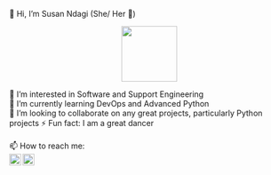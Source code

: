 👋 Hi, I’m Susan Ndagi (She/ Her :woman:) <br>

<div id="header" align="center">
  <img src="https://media.giphy.com/media/4EbPq54Rbx5UvBXsRx/giphy.gif" width="100"/>
</div>

👀 I’m interested in Software and Support Engineering <br>
🌱 I’m currently learning DevOps and Advanced Python <br>
💞️ I’m looking to collaborate on any great projects, particularly Python projects
⚡ Fun fact: I am a great dancer <br><br>
📫 How to reach me: <br>
<a href="https://www.linkedin.com/in/susanndagi"><img align="left" src="https://raw.githubusercontent.com/ndagisusan/ndagisusan/main/images/linkedin.svg" alt="Susan Ndagi | LinkedIn" width="21px"/></a> <a href="https://twitter.com/ndagi_susan"><img align="left" src="https://raw.githubusercontent.com/ndagisusan/ndagisusan/main/images/twitter.svg" alt="Susan Ndagi | Twitter" width="21px"/></a>

<!---
ndagisusan/ndagisusan is a ✨ special ✨ repository because its `README.md` (this file) appears on your GitHub profile.
You can click the Preview link to take a look at your changes.
--->
